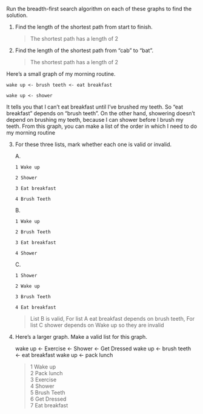 Run the breadth-first search algorithm on each of these graphs to find the solution.

1. Find the length of the shortest path from start to finish.

    > The shortest path has a length of 2

2.  Find the length of the shortest path from “cab” to “bat”.

    > The shortest path has a length of 2

Here’s a small graph of my morning routine.

    wake up <- brush teeth <- eat breakfast

    wake up <- shower

It tells you that I can’t eat breakfast until I’ve brushed my teeth. So “eat breakfast” depends on “brush teeth”. On the other hand, showering doesn’t depend on brushing my teeth,
because I can shower before I brush my teeth. From this graph, you can make a list of the order in which I need to do my morning routine

3. For these three lists, mark whether each one is valid or invalid.

    A. 

       1 Wake up

       2 Shower

       3 Eat breakfast

       4 Brush Teeth

    B.

       1 Wake up

       2 Brush Teeth

       3 Eat breakfast

       4 Shower

    C.

       1 Shower

       2 Wake up

       3 Brush Teeth

       4 Eat breakfast

    > List B is valid, For list A  eat breakfast depends on brush teeth, For list C shower depends on Wake up so they are invalid

4. Here’s a larger graph. Make a valid list for this graph.

    wake up <- Exercise <- Shower <- Get Dressed
    wake up <- brush teeth <- eat breakfast
    wake up <- pack lunch

    > 1 Wake up\
      2 Pack lunch\
      3 Exercise\
      4 Shower\
      5 Brush Teeth\
      6 Get Dressed\
      7 Eat breakfast